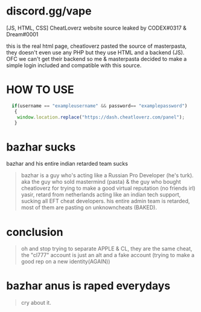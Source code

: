 # discord.gg/vape
[JS, HTML, CSS] CheatLoverz website source leaked by CODEX#0317 &amp; Dreаm#0001

this is the real html page, cheatloverz pasted the source of masterpasta, they doesn't even use any PHP but they use HTML and a backend (JS).
OFC we can't get their backend so me & masterpasta decided to make a simple login included and compatible with this source.


# HOW TO USE
```js
  if(username == "exampleusername" && password== "examplepassword")
   {
    window.location.replace("https://dash.cheatloverz.com/panel");
   }
```
# bazhar sucks
bazhar and his entire indian retarded team sucks
> bazhar is a guy who's acting like a Russian Pro Developer (he's turk). aka the guy who sold mastermind (pasta) & the guy who bought cheatloverz for trying to make a good virtual reputation (no friends irl)
> yasir, retard from netherlands acting like an indian tech support, sucking all EFT cheat developers.
> his entire admin team is retarded, most of them are pasting on unknowncheats (BAKED).
# conclusion
> oh and stop trying to separate APPLE & CL, they are the same cheat, the "cl777" account is just an alt and a fake account (trying to make a good rep on a new identity(AGAIN))
# bazhar anus is raped everydays
> cry about it.

